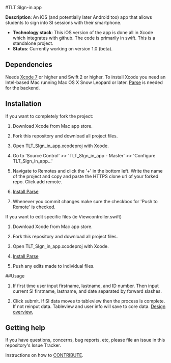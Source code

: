 #TLT SIgn-in app

**Description**:  An iOS (and potentially later Android too) app that allows students to sign into SI sessions with their smartphone.

- **Technology stack**: This iOS version of the app is done all in Xcode which integrates with github. The code is primarily in swift. This is a standalone project.
- **Status**:  Currently working on version 1.0 (beta).

## Dependencies

Needs [Xcode 7](https://developer.apple.com/xcode/download/) or higher and Swift 2 or higher. To install Xcode you need an Intel-based Mac running Mac OS X Snow Leopard or later. [Parse](https://www.parse.com) is needed for the backend.

## Installation

If you want to completely fork the project:

1. Download Xcode from Mac app store.

2. Fork this repository and download all project files.

3. Open TLT_SIgn_in_app.xcodeproj with Xcode.

4. Go to 'Source Control' >> 'TLT_SIgn_in_app - Master' >> 'Configure TLT_SIgn_in_app...'

5. Navigate to Remotes and click the '+' in the bottom left. Write the name of the project and copy and paste the HTTPS clone url of your forked repo. Click add remote.

6. [Install Parse](https://www.parse.com/apps/quickstart#parse_data/mobile/ios/swift/existing)

7. Whenever you commit changes make sure the checkbox for 'Push to Remote' is checked.

If you want to edit specific files (ie Viewcontroller.swift)

1. Download Xcode from Mac app store.

2. Fork this repository and download all project files.

3. Open TLT_SIgn_in_app.xcodeproj with Xcode.

4. [Install Parse](https://www.parse.com/apps/quickstart#parse_data/mobile/ios/swift/existing)

5. Push any edits made to individual files.

##Usage

1. If first time user input firstname, lastname, and ID number. Then input current SI firstname, lastname, and date separated by forward slashes.

2. Click submit. If SI data moves to tableview then the process is complete. If not reinput data. Tableview and user info will save to core data. [Design overview.](Design_overview.png)

## Getting help

If you have questions, concerns, bug reports, etc, please file an issue in this repository's Issue Tracker.

Instructions on how to [CONTRIBUTE](CONTRIBUTING.md).
